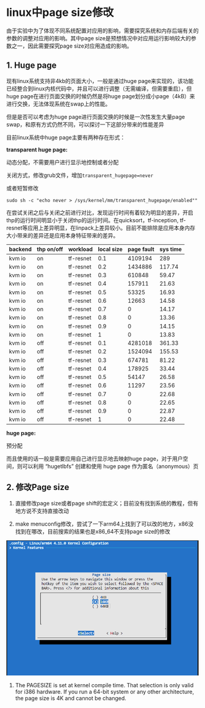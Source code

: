 # linux中page size修改

由于实验中为了体现不同系统配置对应用的影响，需要探究系统和内存后端有关的参数的调整对应用的影响。其中page size是预想情况中对应用运行影响较大的参数之一，因此需要探究page size对应用造成的影响。

## 1. Huge page

现有linux系统支持非4kb的页面大小，一般是通过huge page来实现的，该功能已经整合到linux内核代码中，并且可以进行调整（无需编译，但需要重启），但huge page在进行页面交换的时候仍然是将huge page划分成小page（4kB）来进行交换，无法体现系统在swap上的性能。

但是是否可以考虑为huge page进行页面交换的时候是一次性发生大量page swap，和原有方式仍然不同，可以探讨一下这部分带来的性能差异

目前linux系统中huge page主要有两种存在形式：

**transparent huge page:**

动态分配，不需要用户进行显示地控制或者分配

关闭方式，修改grub文件，增加`transparent_hugepage=never`

或者短暂修改

```shell
sudo sh -c "echo never > /sys/kernel/mm/transparent_hugepage/enabled""
```

在尝试关闭之后与关闭之前进行对比，发现运行时间有着较为明显的差异，开启thp的运行时间明显小于关闭thp的运行时间。在quicksort，tf-inception, tf-resnet等应用上差异明显，在linpack上差异较小。目前不能排除是应用本身内存大小带来的差异还是应用本身特征带来的差异。

| backend | thp on/off | workload  | local size | page fault | sys time |
| ------- | ---------- | --------- | ---------- | ---------- | -------- |
| kvm io  | on         | tf-resnet | 0.1        | 4109194    | 289      |
| kvm io  | on         | tf-resnet | 0.2        | 1434886    | 117.74   |
| kvm io  | on         | tf-resnet | 0.3        | 610848     | 59.47    |
| kvm io  | on         | tf-resnet | 0.4        | 157911     | 21.63    |
| kvm io  | on         | tf-resnet | 0.5        | 53325      | 16.93    |
| kvm io  | on         | tf-resnet | 0.6        | 12663      | 14.58    |
| kvm io  | on         | tf-resnet | 0.7        | 0          | 14.17    |
| kvm io  | on         | tf-resnet | 0.8        | 0          | 13.36    |
| kvm io  | on         | tf-resnet | 0.9        | 0          | 14.15    |
| kvm io  | on         | tf-resnet | 1          | 0          | 13.83    |
| kvm io  | off        | tf-resnet | 0.1        | 4281018    | 361.33   |
| kvm io  | off        | tf-resnet | 0.2        | 1524094    | 155.53   |
| kvm io  | off        | tf-resnet | 0.3        | 674781     | 81.22    |
| kvm io  | off        | tf-resnet | 0.4        | 178925     | 33.44    |
| kvm io  | off        | tf-resnet | 0.5        | 54147      | 26.58    |
| kvm io  | off        | tf-resnet | 0.6        | 11297      | 23.56    |
| kvm io  | off        | tf-resnet | 0.7        | 0          | 22.68    |
| kvm io  | off        | tf-resnet | 0.8        | 0          | 22.65    |
| kvm io  | off        | tf-resnet | 0.9        | 0          | 22.87    |
| kvm io  | off        | tf-resnet | 1          | 0          | 22.48    |

**huge page:**

预分配

而且使用的话一般是需要应用自己进行显示地去映射huge page，对于用户空间，则可以利用 “hugetlbfs” 创建和使用 huge page 作为匿名（anonymous）页

## 2. 修改Page size

1. 直接修改page size或者page shift的宏定义；目前没有找到系统的教程，但有地方说不支持直接改动

2. make menuconfig修改，尝试了一下arm64上找到了可以改的地方，x86没找到在哪改，目前搜索的结果也是x86_64不支持page size的修改

![19.png](figure/19.png)

1. The PAGESIZE is set at kernel compile time. That selection is only valid for i386 hardware. If you run a 64-bit system or any other architecture, the page size is 4K and cannot be changed.
